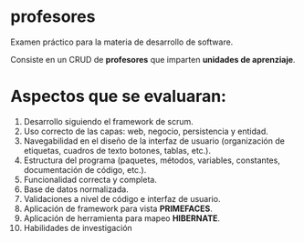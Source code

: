 # profesores
Examen práctico para la materia de desarrollo de software.

Consiste en un CRUD de **profesores** que imparten **unidades de aprenziaje**.

# Aspectos que se evaluaran:
1. Desarrollo siguiendo el framework de scrum.
2. Uso correcto de las capas: web, negocio, persistencia y entidad.
3. Navegabilidad en el diseño de la interfaz de usuario (organización de etiquetas, cuadros
de texto botones, tablas, etc.).
4. Estructura del programa (paquetes, métodos, variables, constantes, documentación de
código, etc.).
5. Funcionalidad correcta y completa.
6. Base de datos normalizada.
7. Validaciones a nivel de código e interfaz de usuario.
8. Aplicación de framework para vista **PRIMEFACES**.
9. Aplicación de herramienta para mapeo **HIBERNATE**.
10. Habilidades de investigación
